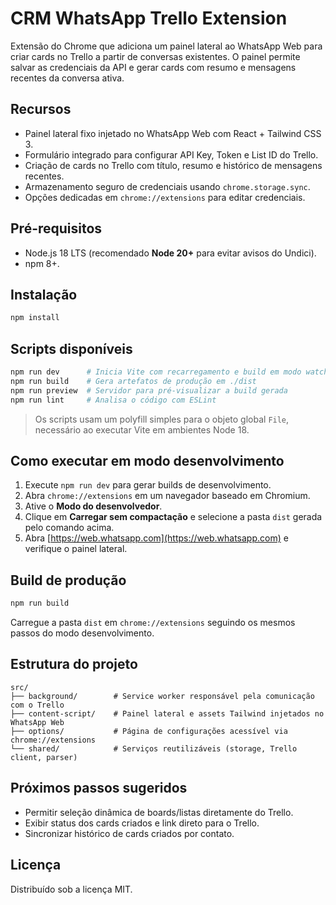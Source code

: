 # CRM WhatsApp Trello Extension

Extensão do Chrome que adiciona um painel lateral ao WhatsApp Web para criar cards no Trello a partir de conversas existentes. O painel permite salvar as credenciais da API e gerar cards com resumo e mensagens recentes da conversa ativa.

## Recursos

- Painel lateral fixo injetado no WhatsApp Web com React + Tailwind CSS 3.
- Formulário integrado para configurar API Key, Token e List ID do Trello.
- Criação de cards no Trello com título, resumo e histórico de mensagens recentes.
- Armazenamento seguro de credenciais usando `chrome.storage.sync`.
- Opções dedicadas em `chrome://extensions` para editar credenciais.

## Pré-requisitos

- Node.js 18 LTS (recomendado **Node 20+** para evitar avisos do Undici).
- npm 8+.

## Instalação

```bash
npm install
```

## Scripts disponíveis

```bash
npm run dev      # Inicia Vite com recarregamento e build em modo watch
npm run build    # Gera artefatos de produção em ./dist
npm run preview  # Servidor para pré-visualizar a build gerada
npm run lint     # Analisa o código com ESLint
```

> Os scripts usam um polyfill simples para o objeto global `File`, necessário ao executar Vite em ambientes Node 18.

## Como executar em modo desenvolvimento

1. Execute `npm run dev` para gerar builds de desenvolvimento.
2. Abra `chrome://extensions` em um navegador baseado em Chromium.
3. Ative o **Modo do desenvolvedor**.
4. Clique em **Carregar sem compactação** e selecione a pasta `dist` gerada pelo comando acima.
5. Abra [https://web.whatsapp.com](https://web.whatsapp.com) e verifique o painel lateral.

## Build de produção

```bash
npm run build
```

Carregue a pasta `dist` em `chrome://extensions` seguindo os mesmos passos do modo desenvolvimento.

## Estrutura do projeto

```
src/
├── background/        # Service worker responsável pela comunicação com o Trello
├── content-script/    # Painel lateral e assets Tailwind injetados no WhatsApp Web
├── options/           # Página de configurações acessível via chrome://extensions
└── shared/            # Serviços reutilizáveis (storage, Trello client, parser)
```

## Próximos passos sugeridos

- Permitir seleção dinâmica de boards/listas diretamente do Trello.
- Exibir status dos cards criados e link direto para o Trello.
- Sincronizar histórico de cards criados por contato.

## Licença

Distribuído sob a licença MIT.
